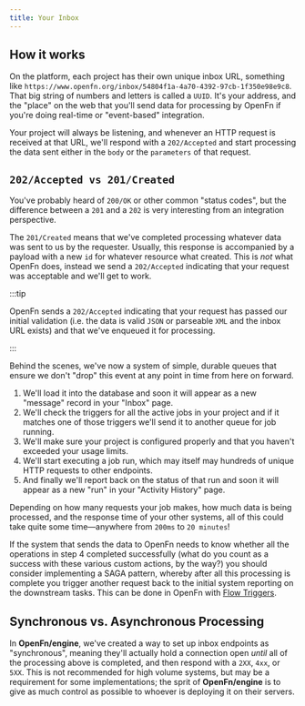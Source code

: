 ```yaml
---
title: Your Inbox
---
```


## How it works

On the platform, each project has their own unique inbox URL, something like
`https://www.openfn.org/inbox/54804f1a-4a70-4392-97cb-1f350e98e9c8`. That big
string of numbers and letters is called a `UUID`. It's your address, and the
"place" on the web that you'll send data for processing by OpenFn if you're
doing real-time or "event-based" integration.

Your project will always be listening, and whenever an HTTP request is received
at that URL, we'll respond with a `202/Accepted` and start processing the data
sent either in the `body` or the `parameters` of that request.

## `202/Accepted vs 201/Created`

You've probably heard of `200/OK` or other common "status codes", but the
difference between a `201` and a `202` is very interesting from an integration
perspective.

The `201/Created` means that we've completed processing whatever data was sent
to us by the requester. Usually, this response is accompanied by a payload with
a new `id` for whatever resource what created. This is _not_ what OpenFn does,
instead we send a `202/Accepted` indicating that your request was acceptable and
we'll get to work.

:::tip

OpenFn sends a `202/Accepted` indicating that your request has passed our
initial validation (i.e. the data is valid `JSON` or parseable `XML` and the
inbox URL exists) and that we've enqueued it for processing.

:::

Behind the scenes, we've now a system of simple, durable queues that ensure we
don't "drop" this event at any point in time from here on forward.

1. We'll load it into the database and soon it will appear as a new "message"
   record in your "Inbox" page.
2. We'll check the triggers for all the active jobs in your project and if it
   matches one of those triggers we'll send it to another queue for job running.
3. We'll make sure your project is configured properly and that you haven't
   exceeded your usage limits.
4. We'll start executing a job run, which may itself may hundreds of unique HTTP
   requests to other endpoints.
5. And finally we'll report back on the status of that run and soon it will
   appear as a new "run" in your "Activity History" page.

Depending on how many requests your job makes, how much data is being processed,
and the response time of your other systems, all of this could take quite some
time—anywhere from `200ms` to `20 minutes`!

If the system that sends the data to OpenFn needs to know whether all the
operations in step 4 completed successfully (what do you count as a success with
these various custom actions, by the way?) you should consider implementing a
SAGA pattern, whereby after all this processing is complete you trigger another
request back to the initial system reporting on the downstream tasks. This can
be done in OpenFn with [Flow Triggers](./jobs/multiple-operations).

## Synchronous vs. Asynchronous Processing

In **OpenFn/engine**, we've created a way to set up inbox endpoints as
"synchronous", meaning they'll actually hold a connection open _until_ all of
the processing above is completed, and then respond with a `2XX`, `4xx`, or
`5XX`. This is not recommended for high volume systems, but may be a requirement
for some implementations; the sprit of **OpenFn/engine** is to give as much
control as possible to whoever is deploying it on their servers.
